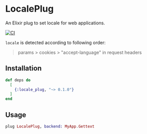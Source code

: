 # LocalePlug

An Elixir plug to set locale for web applications.

[![CI](https://github.com/beambit/locale_plug/workflows/CI/badge.svg)](https://github.com/beambit/locale_plug/actions?query=workflow%3ACI)

`locale` is detected according to following order:

> params > cookies > "accept-language" in request headers

## Installation

```elixir
def deps do
  [
    {:locale_plug, "~> 0.1.0"}
  ]
end
```

## Usage

```elixir
plug LocalePlug, backend: MyApp.Gettext
```
